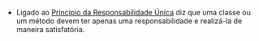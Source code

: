 - Ligado ao [Principio da Responsabilidade Única](obsidian://open?vault=obsidian&file=Dev%2FBoas%20pr%C3%A1ticas%2FSOLID%2FSingle%20Responsibility%20Principle) diz que uma classe ou um método devem ter apenas uma responsabilidade e realizá-la de maneira satisfatória.